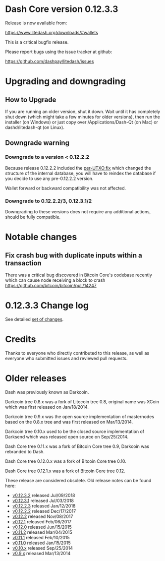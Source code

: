 Dash Core version 0.12.3.3
==========================

Release is now available from:

  <https://www.litedash.org/downloads/#wallets>

This is a critical bugfix release.

Please report bugs using the issue tracker at github:

  <https://github.com/dashpay/litedash/issues>


Upgrading and downgrading
=========================

How to Upgrade
--------------

If you are running an older version, shut it down. Wait until it has completely
shut down (which might take a few minutes for older versions), then run the
installer (on Windows) or just copy over /Applications/Dash-Qt (on Mac) or
dashd/litedash-qt (on Linux).

Downgrade warning
-----------------

### Downgrade to a version < 0.12.2.2

Because release 0.12.2.2 included the [per-UTXO fix](release-notes/litedash/release-notes-0.12.2.2.md#per-utxo-fix)
which changed the structure of the internal database, you will have to reindex
the database if you decide to use any pre-0.12.2.2 version.

Wallet forward or backward compatibility was not affected.

### Downgrade to 0.12.2.2/3, 0.12.3.1/2

Downgrading to these versions does not require any additional actions, should be
fully compatible.


Notable changes
===============

Fix crash bug with duplicate inputs within a transaction
--------------------------------------------------------

There was a critical bug discovered in Bitcoin Core's codebase recently which
can cause node receiving a block to crash https://github.com/bitcoin/bitcoin/pull/14247

0.12.3.3 Change log
===================

See detailed [set of changes](https://github.com/dashpay/litedash/compare/v0.12.3.2...dashpay:v0.12.3.3).

Credits
=======

Thanks to everyone who directly contributed to this release,
as well as everyone who submitted issues and reviewed pull requests.


Older releases
==============

Dash was previously known as Darkcoin.

Darkcoin tree 0.8.x was a fork of Litecoin tree 0.8, original name was XCoin
which was first released on Jan/18/2014.

Darkcoin tree 0.9.x was the open source implementation of masternodes based on
the 0.8.x tree and was first released on Mar/13/2014.

Darkcoin tree 0.10.x used to be the closed source implementation of Darksend
which was released open source on Sep/25/2014.

Dash Core tree 0.11.x was a fork of Bitcoin Core tree 0.9,
Darkcoin was rebranded to Dash.

Dash Core tree 0.12.0.x was a fork of Bitcoin Core tree 0.10.

Dash Core tree 0.12.1.x was a fork of Bitcoin Core tree 0.12.

These release are considered obsolete. Old release notes can be found here:

- [v0.12.3.2](https://github.com/dashpay/litedash/blob/master/doc/release-notes/litedash/release-notes-0.12.3.2.md) released Jul/09/2018
- [v0.12.3.1](https://github.com/dashpay/litedash/blob/master/doc/release-notes/litedash/release-notes-0.12.3.1.md) released Jul/03/2018
- [v0.12.2.3](https://github.com/dashpay/litedash/blob/master/doc/release-notes/litedash/release-notes-0.12.2.3.md) released Jan/12/2018
- [v0.12.2.2](https://github.com/dashpay/litedash/blob/master/doc/release-notes/litedash/release-notes-0.12.2.2.md) released Dec/17/2017
- [v0.12.2](https://github.com/dashpay/litedash/blob/master/doc/release-notes/litedash/release-notes-0.12.2.md) released Nov/08/2017
- [v0.12.1](https://github.com/dashpay/litedash/blob/master/doc/release-notes/litedash/release-notes-0.12.1.md) released Feb/06/2017
- [v0.12.0](https://github.com/dashpay/litedash/blob/master/doc/release-notes/litedash/release-notes-0.12.0.md) released Jun/15/2015
- [v0.11.2](https://github.com/dashpay/litedash/blob/master/doc/release-notes/litedash/release-notes-0.11.2.md) released Mar/04/2015
- [v0.11.1](https://github.com/dashpay/litedash/blob/master/doc/release-notes/litedash/release-notes-0.11.1.md) released Feb/10/2015
- [v0.11.0](https://github.com/dashpay/litedash/blob/master/doc/release-notes/litedash/release-notes-0.11.0.md) released Jan/15/2015
- [v0.10.x](https://github.com/dashpay/litedash/blob/master/doc/release-notes/litedash/release-notes-0.10.0.md) released Sep/25/2014
- [v0.9.x](https://github.com/dashpay/litedash/blob/master/doc/release-notes/litedash/release-notes-0.9.0.md) released Mar/13/2014

